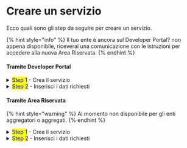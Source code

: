 # Creare un servizio

Ecco quali sono gli step da seguire per creare un servizio.

{% hint style="info" %}
Il tuo ente è ancora sul Developer Portal? non appena disponibile, riceverai una comunicazione con le istruzioni per accedere alla nuova Area Riservata.&#x20;
{% endhint %}

#### Tramite Developer Portal

<details>

<summary><mark style="color:blue;">Step 1</mark> - Crea il servizio</summary>

1. [**Accedi**](https://developer.io.italia.it/) al Developer Portal;
2. Nella colonna sinistra, seleziona **“Servizi”**;
3. Verifica che i **campi precompilati** siano corretti e modificali se necessario;
4. Seleziona "**Aggiungi sottoscrizione**" per creare il servizio in bozza;
5. Visualizza e salva le **API key** associate al servizio.

</details>

<details>

<summary><mark style="color:blue;">Step 2</mark> - Inserisci i dati richiesti</summary>

Per pubblicare il servizio in produzione, devi inserire i dati che trovi alla sezione[dati-obbligatori](dati-obbligatori/ "mention").&#x20;

</details>

#### Tramite Area Riservata

{% hint style="warning" %}
Al momento non disponibile per gli enti aggregatori o aggregati.
{% endhint %}

<details>

<summary><mark style="color:blue;">Step 1</mark> - Crea il servizio</summary>

1. [**Accedi**](https://selfcare.pagopa.it/) all'Area Riservata;
2. Seleziona l'ente per il quale vuoi operare dalla lista che ti viene mostrata;
3. Tra i prodotti attivi cerca App IO e clicca su "**Gestisci**";
4. Nella colonna sinistra, seleziona "**Servizi**";
5. Clicca su "**Crea un nuovo servizio**";
6. Scrivi nel campo "**Nome servizio**" il nome che il cittadino vedrà in app: [sceglilo con cura](https://docs.pagopa.it/manuale-operativo-dei-servizi/come-si-crea-un-servizio/la-scheda-servizio/nome-del-servizio)! Compila anche il campo "Dipartimento";
7. Clicca "**Aggiungi sottoscrizione**" per creare il servizio in bozza;
8. Visualizza e salva le **API key** associate al servizio.

</details>

<details>

<summary><mark style="color:blue;">Step 2</mark> - Inserisci i dati richiesti</summary>

Per pubblicare il servizio in produzione, devi inserire i dati che trovi alla sezione[dati-obbligatori](dati-obbligatori/ "mention").&#x20;

</details>
